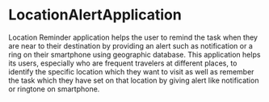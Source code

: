 # LocationAlertApplication
Location Reminder application helps the user to remind the task when they are near to their destination by providing an alert such as notification or a ring on their smartphone using geographic database. This application helps its users, especially who are frequent travelers at different places, to identify the specific location which they want to visit as well as remember the task which they have set on that location by giving alert like notification or ringtone on smartphone.
